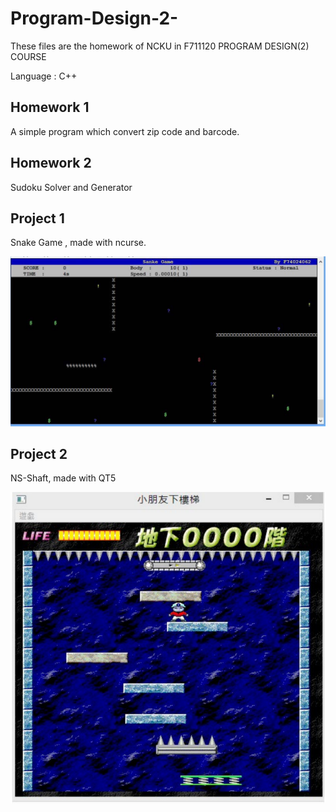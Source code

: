 # Program-Design-2-
  These files are the homework of NCKU in F711120 PROGRAM DESIGN(2) COURSE
  
  Language : C++

## Homework 1
  A simple program which convert zip code and barcode.

## Homework 2
  Sudoku Solver and Generator

## Project 1
  Snake Game , made with ncurse.
  
  ![Alt text](https://github.com/xr2439/Program-Design-2-/blob/master/Project1.png)

## Project 2
  NS-Shaft, made with QT5
  
  ![Alt text](https://github.com/xr2439/Program-Design-2-/blob/master/Project2.png)
